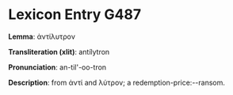 # Lexicon Entry G487

**Lemma**: ἀντίλυτρον

**Transliteration (xlit)**: antílytron

**Pronunciation**: an-til'-oo-tron

**Description**:
from ἀντί and λύτρον; a redemption-price:--ransom.

